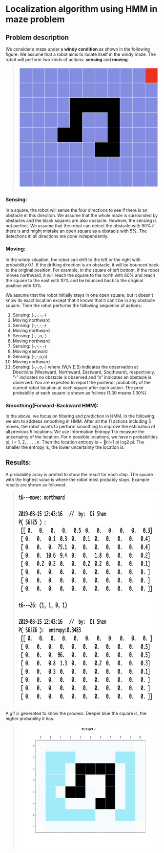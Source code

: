 # Localization algorithm using HMM in maze problem

## Problem description

We consider a maze under a **windy condition** as shown in the following figure. 
We assume that a robot aims to locate itself in the windy maze. The robot will perform two kinds of actions: **sensing** and **moving**.

><div align=center><img width="550" height="400" src="https://github.com/saddiesh/Algorithms/blob/master/HMM_maze_localization/initial_maze.png"/>


### **Sensing:**
  
  In a square, the robot will sense the four directions to see if there is an obstacle in this direction. We assume that the whole maze is surrounded by obstacles and the black squares are also obstacle. However, the sensing is not perfect. We assume that the robot can detect the obstacle with 90% if there is and might mistake an open square as a obstacle with 5%. The detections in all directions are done independently.
  
### **Moving:**
  
  In the windy situation, the robot can drift to the left or the right with probability 0.1. If the drifting direction is an obstacle, it will be bounced back to the original position. For example, in the square of left bottom, if the robot moves northward, it will reach the square to the north with 80% and reach the square to the east with 10% and be bounced back to the original position with 10%.


We assume that the robot initially stays in one open square, but it doesn’t know its exact location except that it knows that it can’t be in any obstacle square. Then the robot performs the following sequence of actions:
1. Sensing: (-,-,-,-)
2. Moving northward 
3. Sensing: (-,-,-,-)
4. Moving northward 
5. Sensing: (-,-,o,-) 
6. Moving northward 
7. Sensing: (-,-,-,-)
8. Moving eastward 
9. Sensing: (-,-,o,o)
10. Moving northward
11. Sensing: (-,-,o,-)
where (W,N,E,S) indicates the observation at Directions (Westward, Northward, Eastward, Southward), respectively. ”-” indicates no obstacle is observed and ”o” indicates an obstacle is observed.
You are expected to report the posterior probability of the current robot location at each square after each action. The prior probability at each square is shown as follows (1.30 means 1.30%)


### **Smoothing(Forward-Backward HMM):**

In the above, we focus on filtering and prediction in HMM. In the following, we aim to address smoothing in HMM. After all the 11 actions including 5 moves, the robot wants to perform smoothing to improve the estimation of all previous 5 locations.
We use Information Entropy 1 to measure the uncertainty of the location. For n possible locations, we have n probabilities pi, i = 1, 2, . . . , n. Then the location entropy is − 􏰀ni=1 pi log2 pi. The smaller the entropy is, the lower uncertainty the location is.

## Results:

A probability array is printed to show the result for each step. The spuare with the highest value is where the robot most probably stays.
Example results are shown as followed. 

><div align=center><img width="550" height="700" src="https://github.com/saddiesh/Algorithms/blob/master/HMM_maze_localization/Results.png"/>
  
A gif is generated to show the process:
Deeper blue the square is, the higher probability it has.
><div align=center><img width="550" height="400" src="https://github.com/saddiesh/Algorithms/blob/master/HMM_maze_localization/HMM_localiztion.gif"/>


